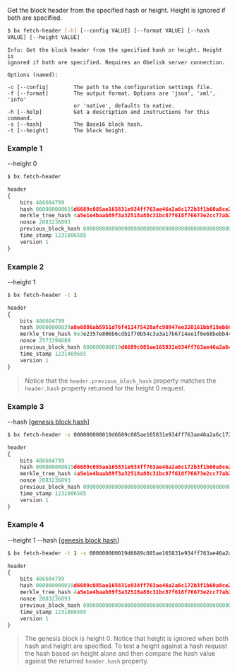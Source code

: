 Get the block header from the specified hash or height. Height is ignored if both are specified.
```sh
$ bx fetch-header [-h] [--config VALUE] [--format VALUE] [--hash    
VALUE] [--height VALUE]                                                  
```
```
Info: Get the block header from the specified hash or height. Height is  
ignored if both are specified. Requires an Obelisk server connection.    

Options (named):

-c [--config]        The path to the configuration settings file.        
-f [--format]        The output format. Options are 'json', 'xml', 'info'
                     or 'native', defaults to native.                    
-h [--help]          Get a description and instructions for this command.
-s [--hash]          The Base16 block hash.                              
-t [--height]        The block height.
```
### Example 1
--height 0
```sh
$ bx fetch-header
```
```js
header
{
    bits 486604799
    hash 000000000019d6689c085ae165831e934ff763ae46a2a6c172b3f1b60a8ce26f
    merkle_tree_hash 4a5e1e4baab89f3a32518a88c31bc87f618f76673e2cc77ab2127b7afdeda33b
    nonce 2083236893
    previous_block_hash 0000000000000000000000000000000000000000000000000000000000000000
    time_stamp 1231006505
    version 1
}
```
### Example 2
--height 1
```sh
$ bx fetch-header -t 1
```
```js
header
{
    bits 486604799
    hash 00000000839a8e6886ab5951d76f411475428afc90947ee320161bbf18eb6048
    merkle_tree_hash 0e3e2357e806b6cdb1f70b54c3a3a17b6714ee1f0e68bebb44a74b1efd512098
    nonce 2573394689
    previous_block_hash 000000000019d6689c085ae165831e934ff763ae46a2a6c172b3f1b60a8ce26f
    time_stamp 1231469665
    version 1
}
```

> Notice that the `header.previous_block_hash` property matches the `header.hash` property returned for the height 0 request.

### Example 3
--hash [[genesis block hash](https://en.bitcoin.it/wiki/Genesis_block)]
```sh
$ bx fetch-header -s 000000000019d6689c085ae165831e934ff763ae46a2a6c172b3f1b60a8ce26f
```
```js
header
{
    bits 486604799
    hash 000000000019d6689c085ae165831e934ff763ae46a2a6c172b3f1b60a8ce26f
    merkle_tree_hash 4a5e1e4baab89f3a32518a88c31bc87f618f76673e2cc77ab2127b7afdeda33b
    nonce 2083236893
    previous_block_hash 0000000000000000000000000000000000000000000000000000000000000000
    time_stamp 1231006505
    version 1
}
```
### Example 4
--height 1 --hash [[genesis block hash](https://en.bitcoin.it/wiki/Genesis_block)]
```sh
$ bx fetch-header -t 1 -s 000000000019d6689c085ae165831e934ff763ae46a2a6c172b3f1b60a8ce26f
```
```js
header
{
    bits 486604799
    hash 000000000019d6689c085ae165831e934ff763ae46a2a6c172b3f1b60a8ce26f
    merkle_tree_hash 4a5e1e4baab89f3a32518a88c31bc87f618f76673e2cc77ab2127b7afdeda33b
    nonce 2083236893
    previous_block_hash 0000000000000000000000000000000000000000000000000000000000000000
    time_stamp 1231006505
    version 1
}
```

> The genesis block is height 0. Notice that height is ignored when both hash and height are specified. To test a height against a hash request the hash based on height alone and then compare the hash value against the returned `header.hash` property.